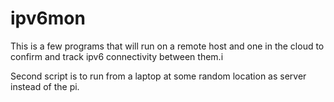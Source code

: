 # ipv6mon
This is a few programs that will run on a remote host and one in the cloud to confirm and track ipv6 connectivity between them.i

Second script is to run from a laptop at some random location as server instead of the pi.

